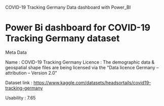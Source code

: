 COVID-19 Tracking Germany  Data dashboard with  Power_BI
# Power Bi dashboard for COVID-19 Tracking Germany dataset


Meta Data

Name : COVID-19 Tracking Germany 
Licence : The demographic data & geospatial shape files are being licensed via the "Data licence Germany – attribution – Version 2.0" 

Dataset link : https://www.kaggle.com/datasets/headsortails/covid19-tracking-germany 

Usability : 7.65
